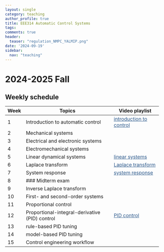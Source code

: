```yaml
---
layout: single
category: teaching
author_profile: true
title: EEE314 Automatic Control Systems
tags: 
comments: true
header:
  teaser: "regulation_NMPC_YALMIP.png"
date: '2024-09-19'
sidebar:
  nav: "teaching"
---
```


# 2024-2025 Fall

## Weekly schedule

| Week | Topics | Video playlist |
| ------------- | ------------- | ------------- |
| 1 | Introduction to automatic control | <a href="https://www.youtube.com/playlist?list=PLrj5Wewrq33ZrCZYGQOPfpv6FSIcfYkUS" style="color: #2d5a8c">introduction to control</a> |
| 2 | Mechanical systems |  |
| 3 | Electrical and electronic systems |  |
| 4 | Electromechanical systems |  |
| 5 | Linear dynamical systems | <a href="https://www.youtube.com/playlist?list=PLrj5Wewrq33bPNhE9k7I3HzoDElYwfSB6" style="color: #2d5a8c">linear systems</a> |
| 6 | Laplace transform | <a href="https://www.youtube.com/playlist?list=PLrj5Wewrq33ZGCuLhq48jyepZZRoMyoIj" style="color: #2d5a8c">Laplace transform</a> |
| 7 | System response | <a href="https://www.youtube.com/playlist?list=PLrj5Wewrq33YqVmgq5g72OfO3LrXK1Tcp" style="color: #2d5a8c">system response</a> |
| 8 | ### Midterm exam |  |
| 9 | Inverse Laplace transform |  |
| 10 | First- and second-order systems |  |
| 11 | Proportional control |  |
| 12 | Proportional-integral-derivative (PID) control | <a href="https://www.youtube.com/playlist?list=PLrj5Wewrq33a0b6eSndecY_VFsdczg0Qd" style="color: #2d5a8c">PID control</a> |
| 13 | rule-based PID tuning |  |
| 14 | model-based PID tuning |  |
| 15 | Control engineering workflow |  |
